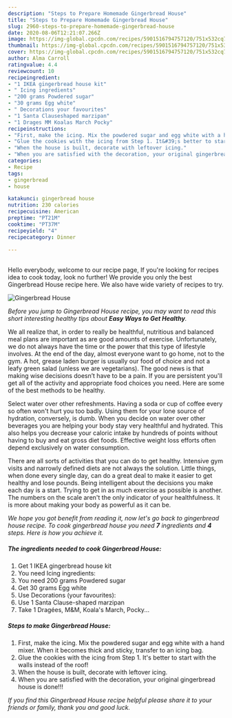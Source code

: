 ```yaml
---
description: "Steps to Prepare Homemade Gingerbread House"
title: "Steps to Prepare Homemade Gingerbread House"
slug: 2960-steps-to-prepare-homemade-gingerbread-house
date: 2020-08-06T12:21:07.266Z
image: https://img-global.cpcdn.com/recipes/5901516794757120/751x532cq70/gingerbread-house-recipe-main-photo.jpg
thumbnail: https://img-global.cpcdn.com/recipes/5901516794757120/751x532cq70/gingerbread-house-recipe-main-photo.jpg
cover: https://img-global.cpcdn.com/recipes/5901516794757120/751x532cq70/gingerbread-house-recipe-main-photo.jpg
author: Alma Carroll
ratingvalue: 4.4
reviewcount: 10
recipeingredient:
- "1 IKEA gingerbread house kit"
- " Icing ingredients"
- "200 grams Powdered sugar"
- "30 grams Egg white"
- " Decorations your favourites"
- "1 Santa Clauseshaped marzipan"
- "1 Drages MM Koalas March Pocky"
recipeinstructions:
- "First, make the icing. Mix the powdered sugar and egg white with a hand mixer. When it becomes thick and sticky, transfer to an icing bag."
- "Glue the cookies with the icing from Step 1. It&#39;s better to start with the walls instead of the roof!"
- "When the house is built, decorate with leftover icing."
- "When you are satisfied with the decoration, your original gingerbread house is done!!!"
categories:
- Recipe
tags:
- gingerbread
- house

katakunci: gingerbread house 
nutrition: 230 calories
recipecuisine: American
preptime: "PT21M"
cooktime: "PT37M"
recipeyield: "4"
recipecategory: Dinner

---
```

<br>
Hello everybody, welcome to our recipe page, If you're looking for recipes idea to cook today, look no further! We provide you only the best Gingerbread House recipe here. We also have wide variety of recipes to try.
<br>


![Gingerbread House](https://img-global.cpcdn.com/recipes/5901516794757120/751x532cq70/gingerbread-house-recipe-main-photo.jpg)

<i>Before you jump to Gingerbread House recipe, you may want to read this short interesting healthy tips about <strong>Easy Ways to Get Healthy</strong>.</i>

We all realize that, in order to really be healthful, nutritious and balanced meal plans are important as are good amounts of exercise. Unfortunately, we do not always have the time or the power that this type of lifestyle involves. At the end of the day, almost everyone want to go home, not to the gym. A hot, grease laden burger is usually our food of choice and not a leafy green salad (unless we are vegetarians). The good news is that making wise decisions doesn’t have to be a pain. If you are persistent you'll get all of the activity and appropriate food choices you need. Here are some of the best methods to be healthy.

Select water over other refreshments. Having a soda or cup of coffee every so often won't hurt you too badly. Using them for your lone source of hydration, conversely, is dumb. When you decide on water over other beverages you are helping your body stay very healthful and hydrated. This also helps you decrease your caloric intake by hundreds of points without having to buy and eat gross diet foods. Effective weight loss efforts often depend exclusively on water consumption.

There are all sorts of activities that you can do to get healthy. Intensive gym visits and narrowly defined diets are not always the solution. Little things, when done every single day, can do a great deal to make it easier to get healthy and lose pounds. Being intelligent about the decisions you make each day is a start. Trying to get in as much exercise as possible is another. The numbers on the scale aren't the only indicator of your healthfulness. It is more about making your body as powerful as it can be. 


<i>We hope you got benefit from reading it, now let's go back to gingerbread house recipe. To cook gingerbread house you need <strong>7</strong> ingredients and <strong>4</strong> steps. Here is how you achieve it.
</i>

##### The ingredients needed to cook Gingerbread House:

1. Get 1 IKEA gingerbread house kit
1. You need  Icing ingredients:
1. You need 200 grams Powdered sugar
1. Get 30 grams Egg white
1. Use  Decorations (your favourites):
1. Use 1 Santa Clause-shaped marzipan
1. Take 1 Dragées, M&amp;M, Koala&#39;s March, Pocky...


##### Steps to make Gingerbread House:

1. First, make the icing. Mix the powdered sugar and egg white with a hand mixer. When it becomes thick and sticky, transfer to an icing bag.
1. Glue the cookies with the icing from Step 1. It&#39;s better to start with the walls instead of the roof!
1. When the house is built, decorate with leftover icing.
1. When you are satisfied with the decoration, your original gingerbread house is done!!!


<i>If you find this Gingerbread House recipe helpful please share it to your friends or family, thank you and good luck.</i>
